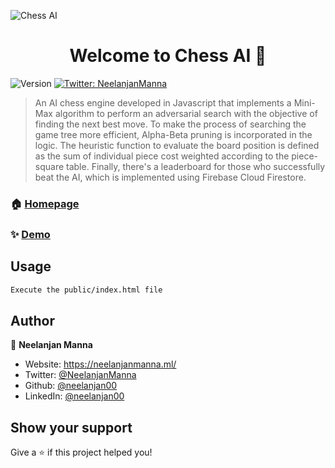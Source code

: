 ![Chess AI](https://firebasestorage.googleapis.com/v0/b/neelanjan-manna.appspot.com/o/project-images%2FScreenshot%20from%202021-02-23%2013-06-02.png?alt=media&token=1838019f-252c-4ab0-9720-0d110d0b7ddd)
<h1 align="center">Welcome to Chess AI 👋</h1>
<p>
  <img alt="Version" src="https://img.shields.io/badge/version-1.0-blue.svg?cacheSeconds=2592000" />
  <a href="https://twitter.com/NeelanjanManna" target="_blank">
    <img alt="Twitter: NeelanjanManna" src="https://img.shields.io/twitter/follow/NeelanjanManna.svg?style=social" />
  </a>
</p>

> An AI chess engine developed in Javascript that implements a Mini-Max algorithm to perform an adversarial search with the objective of finding the next best move. To make the process of searching the game tree more efficient, Alpha-Beta pruning is incorporated in the logic. The heuristic function to evaluate the board position is defined as the sum of individual piece cost weighted according to the piece-square table. Finally, there's a leaderboard for those who successfully beat the AI, which is implemented using Firebase Cloud Firestore.

### 🏠 [Homepage](https://github.com/neelanjan00/ChessAI)

### ✨ [Demo](https://playchessai.web.app/)

## Usage

```sh
Execute the public/index.html file
```

## Author

👤 **Neelanjan Manna**

* Website: https://neelanjanmanna.ml/
* Twitter: [@NeelanjanManna](https://twitter.com/NeelanjanManna)
* Github: [@neelanjan00](https://github.com/neelanjan00)
* LinkedIn: [@neelanjan00](https://linkedin.com/in/neelanjan00)

## Show your support

Give a ⭐️ if this project helped you!
